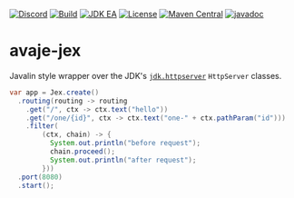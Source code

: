 [![Discord](https://img.shields.io/discord/1074074312421683250?color=%237289da&label=discord)](https://discord.gg/Qcqf9R27BR)
[![Build](https://github.com/avaje/avaje-jex/actions/workflows/build.yml/badge.svg)](https://github.com/avaje/avaje-jex/actions/workflows/build.yml)
[![JDK EA](https://github.com/avaje/avaje-jex/actions/workflows/jdk-ea.yml/badge.svg)](https://github.com/avaje/avaje-jex/actions/workflows/jdk-ea.yml)
[![License](https://img.shields.io/badge/License-Apache%202.0-blue.svg)](https://github.com/avaje/avaje-jex/blob/master/LICENSE)
[![Maven Central](https://img.shields.io/maven-central/v/io.avaje/avaje-jex.svg?label=Maven%20Central)](https://mvnrepository.com/artifact/io.avaje/avaje-jex)
[![javadoc](https://javadoc.io/badge2/io.avaje/avaje-jex/javadoc.svg?color=purple)](https://javadoc.io/doc/io.avaje/avaje-jex)

# avaje-jex

Javalin style wrapper over the JDK's [`jdk.httpserver`](https://docs.oracle.com/en/java/javase/23/docs/api/jdk.httpserver/module-summary.html) `HttpServer` classes.

```java
var app = Jex.create()
  .routing(routing -> routing
    .get("/", ctx -> ctx.text("hello"))
    .get("/one/{id}", ctx -> ctx.text("one-" + ctx.pathParam("id")))
    .filter(
        (ctx, chain) -> {
          System.out.println("before request");
          chain.proceed();
          System.out.println("after request");
        }))
  .port(8080)
  .start();
```
